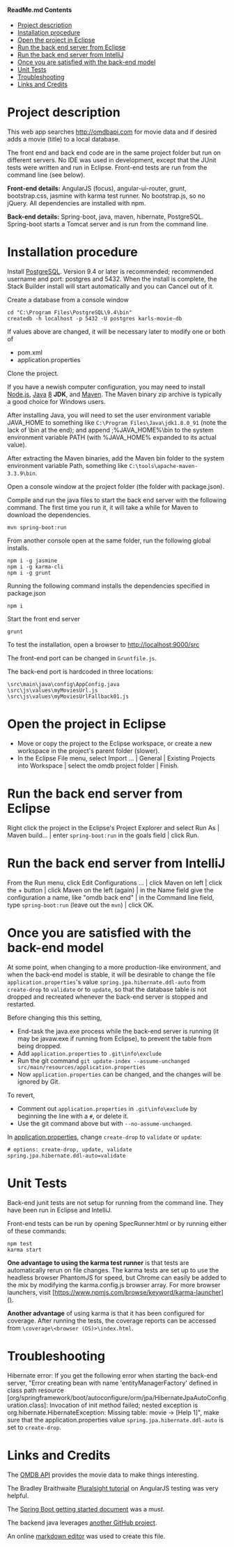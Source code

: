 #### ReadMe.md Contents

- [Project description](#project-description)
- [Installation procedure](#installation-procedure)
- [Open the project in Eclipse](#open1)
- [Run the back end server from Eclipse](#run1)
- [Run the back end server from IntelliJ](#run2)
- [Once you are satisfied with the back-end model](#once)
- [Unit Tests](#unit-tests)
- [Troubleshooting](#troubleshooting)
- [Links and Credits](#links-and-credits)

# Project description

This web app searches http://omdbapi.com for movie data and if desired adds a movie (title) to a local database.

The front end and back end code are in the same project folder but run on different servers. No IDE was used in development, except that the JUnit tests were written and run in Eclipse. Front-end tests are run from the command line (see below).

**Front-end details:** AngularJS (focus), angular-ui-router, grunt, bootstrap.css, jasmine with karma test runner. No bootstrap.js, so no jQuery. All dependencies are installed with npm.

**Back-end details:** Spring-boot, java, maven, hibernate, PostgreSQL. Spring-boot starts a Tomcat server and is run from the command line. 

# Installation procedure

Install [PostgreSQL](https://www.postgresql.org/download/). Version 9.4 or later is recommended; recommended username and port: postgres and 5432. When the install is complete, the Stack Builder install will start automatically and you can Cancel out of it.

Create a database from a console window

	cd "C:\Program Files\PostgreSQL\9.4\bin"
	createdb -h localhost -p 5432 -U postgres karls-movie-db

If values above are changed, it will be necessary later to modify one or both of
- pom.xml
- application.properties

Clone the project.

If you have a newish computer configuration, you may need to install [Node.js], [Java][] [8](http://www.oracle.com/technetwork/java/javase/downloads/index.html) **JDK**, and [Maven]. The Maven binary zip archive is typically a good choice for Windows users. 

After installing Java, you will need to set the user environment variable JAVA_HOME to something like `C:\Program Files\Java\jdk1.8.0_91` (note the lack of \bin at the end); and append ;%JAVA_HOME%\bin to the system environment variable PATH (with %JAVA_HOME% expanded to its actual value).

After extracting the Maven binaries, add the Maven bin folder to the system environment variable Path, something like `C:\tools\apache-maven-3.3.9\bin`.

Open a console window at the project folder (the folder with package.json).

Compile and run the java files to start the back end server with the following command. The first time you run it, it will take a while for Maven to download the dependencies.

	mvn spring-boot:run

From another console open at the same folder, run the following global installs.

	npm i -g jasmine
	npm i -g karma-cli
	npm i -g grunt

Running the following command installs the dependencies specified in package.json

	npm i

Start the front end server 

	grunt

To test the installation, open a browser to [http://localhost:9000/src](http://localhost:9000/src)

The front-end port can be changed in `Gruntfile.js`.

The back-end port is hardcoded in three locations:

	\src\main\java\config\AppConfig.java
	\src\js\values\myMoviesUrl.js
	\src\js\values\myMoviesUrlFallback01.js

# Open the project in Eclipse <a name="open1"></a>

- Move or copy the project to the Eclipse workspace, or create a new workspace in the project's parent folder (slower).
- In the Eclipse File menu, select Import ... | General | Existing Projects into Workspace | select the omdb project folder | Finish.

# Run the back end server from Eclipse <a name="run1"></a>

Right click the project in the Eclipse's Project Explorer and select Run As | Maven build... | enter `spring-boot:run` in the goals field | click Run.

# Run the back end server from IntelliJ <a name="run2"></a>

From the Run menu, click Edit Configurations ... | click Maven on left | click the + button | click Maven on the left (again) | in the Name field give the configuration a name, like "omdb back end" | in the Command line field, type `spring-boot:run` (leave out the `mvn`) | click OK.

# Once you are satisfied with the back-end model <a name="once"></a>

At some point, when changing to a more production-like environment, and when the back-end model is stable, it will be desirable to change the file `application.properties`'s value `spring.jpa.hibernate.ddl-auto` from `create-drop` to `validate` or to `update`, so that the database table is not dropped and recreated whenever the back-end server is stopped and restarted. 

Before changing this this setting,

- End-task the java.exe process while the back-end server is running (it may be javaw.exe if running from Eclipse), to prevent the table from being dropped.
- Add `application.properties` to `.git\info\exclude`
- Run the git command `git update-index --assume-unchanged src/main/resources/application.properties`
- Now `application.properties` can be changed, and the changes will be ignored by Git.

To revert,

- Comment out `application.properties` in `.git\info\exclude` by beginning the line with a `#`, or delete it.
- Use the git command above but with `--no-assume-unchanged`.

In [application.properties], change `create-drop` to `validate` or `update`:
```
# options: create-drop, update, validate
spring.jpa.hibernate.ddl-auto=validate
```
[application.properties]: src/main/resources/application.properties "view the whole file"

# Unit Tests

Back-end junit tests are not setup for running from the command line. They have been run in Eclipse and IntelliJ.

Front-end tests can be run by opening SpecRunner.html or by running either of these commands:

	npm test
	karma start

**One advantage to using the karma test runner** is that tests are automatically rerun on file changes. The karma tests are set up to use the headless browser PhantomJS for speed, but Chrome can easily be added to the mix by modifying the karma.config.js browser array. For more browser launchers, visit [https://www.npmjs.com/browse/keyword/karma-launcher]().

**Another advantage** of using karma is that it has been configured for coverage. After running the tests, the coverage reports can be accessed from `\coverage\<browser (OS)>\index.html`.

# Troubleshooting

Hibernate error: If you get the following error when starting the back-end server, "Error creating bean with name 'entityManagerFactory' defined in class path resource [org/springframework/boot/autoconfigure/orm/jpa/HibernateJpaAutoConfiguration.class]: Invocation of init method failed; nested exception is org.hibernate.HibernateException: Missing table: movie -> [Help 1]", make sure that the application.properties value `spring.jpa.hibernate.ddl-auto` is set to `create-drop`.

# Links and Credits

The [OMDB API] provides the movie data to make things interesting.

The Bradley Braithwaite [Pluralsight tutorial] on AngularJS testing was very helpful.

The [Spring Boot getting started document] was a *must*.

The backend java leverages [another GitHub project].

An online [markdown editor] was used to create this file.

[//]: # (any or all of the following references could have be placed anywhere in this file; note that surrounding the url with angle brackets is optional)

[Node.js]: https://nodejs.org/en/download/current/
[Java]: http://www.java.com
[Maven]: http://maven.apache.org/
[markdown editor]: <http://dillinger.io> "dillinger.io is an online markdown editor that can save to and import from your Dropbox or OneDrive"
[pluralsight tutorial]: <https://app.pluralsight.com/library/courses/angularjs-ngmock-unit-testing>
[omdb api]: <http://omdbapi.com>
[spring boot getting started document]: <http://docs.spring.io/spring-boot/docs/current-SNAPSHOT/reference/htmlsingle/#getting-started-installing-spring-boot>
[another GitHub project]: <https://github.com/AlgiersJUG/spring-boot-postgres-sample>
[same-file link]: http://stackoverflow.com/questions/6695439/how-do-you-create-link-to-a-named-anchor-in-multimarkdown

<br /><br /><br /><br /><br /><br /><br /><br /><br /><br /><br /><br />
